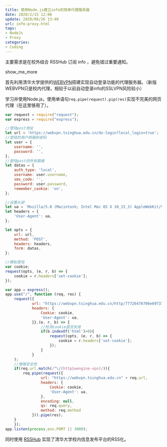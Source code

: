 ```yaml
---
title: 使用Node.js建立info的简单代理服务器
date: 2020/2/15 12:06
update: 2020/06/26 13:40
url: info-proxy.html
tags:
- NodeJs
- Proxy
categories:
- Coding
---
```


主要需求是在校外结合 RSSHub 订阅 info ，避免错过重要通知。

show_me_more

首先利用清华大学提供的[WEBVPN](https://webvpn.tsinghua.edu.cn/)搭建实现自动登录功能的代理服务器。（新版WEBVPN只是校内代理，相较于以前自动登录info的SSLVPN风险较小）

学习并使用Node.js，使用单语句<code>req.pipe(request).pip(res)</code>实现不完美的网页代理（在这里够用了）。

```javascript
var request = require("request");
var express = require("express");

//登陆post地址
let url = 'https://webvpn.tsinghua.edu.cn/do-login?local_login=true';
//登陆的用户邮箱和密码
let user = {
	username: '',
	password: '',
};
//登陆post的所有数据
let datas = {
	auth_type: 'local',
	username: user.username,
	sms_code: '',
	password: user.password,
	remember_cookie: 'on',
};

//设置头部
let ua = `Mozilla/5.0 (Macintosh; Intel Mac OS X 10_15_3) AppleWebKit/537.36 (KHTML, like Gecko) Chrome/79.0.3945.130 Safari/537.36`;
let headers = {
	'User-Agent': ua,
};

let opts = {
	url: url,
	method: 'POST',
	headers: headers,
	form: datas,
};

//模拟登陆
var cookie;
request(opts, (e, r, b) => {
	cookie = r.headers['set-cookie'];
});

var app = express();
app.use("/", function (req, res) {
	request({
			url: "https://webvpn.tsinghua.edu.cn/http/77726476706e69737468656265737421f9f9479369247b59700f81b9991b2631506205de/initial/letter.gif",
			headers: {
				Cookie: cookie, 
				'User-Agent': ua,
			}},(e, r, b) => {
				//检测cookie是否失效
				if(b.indexOf('html')>0){
					request(opts, (e, r, b) => {
						cookie = r.headers['set-cookie'];
					});
				}
			}
	);
	//增强安全性
	if(req.url.match(/^\/(http|wengine-vpn)/)){
		req.pipe(request({
				url: "https://webvpn.tsinghua.edu.cn" + req.url,
				headers: {
					Cookie: cookie, 
					'User-Agent': ua,
				},
				encoding: null,
				qs: req.query,
				method: req.method
			})).pipe(res);
	}
	});
app.listen(process.env.PORT || 3000);
```

同时使用 [RSSHub](https://docs.rsshub.app/university.html#qing-hua-da-xue) 实现了清华大学校内信息发布平台的RSS化。

